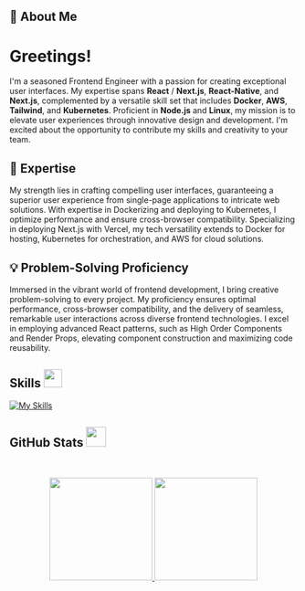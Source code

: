 ## 👋 About Me

# Greetings!

I'm a seasoned Frontend Engineer with a passion for creating exceptional user interfaces. My expertise spans **React** / **Next.js**, **React-Native**, and **Next.js**, complemented by a versatile skill set that includes **Docker**, **AWS**, **Tailwind**, and **Kubernetes**. Proficient in **Node.js** and **Linux**, my mission is to elevate user experiences through innovative design and development. I'm excited about the opportunity to contribute my skills and creativity to your team.

## 🚀 Expertise

My strength lies in crafting compelling user interfaces, guaranteeing a superior user experience from single-page applications to intricate web solutions. With expertise in Dockerizing and deploying to Kubernetes, I optimize performance and ensure cross-browser compatibility. Specializing in deploying Next.js with Vercel, my tech versatility extends to Docker for hosting, Kubernetes for orchestration, and AWS for cloud solutions.

## 💡 Problem-Solving Proficiency

Immersed in the vibrant world of frontend development, I bring creative problem-solving to every project. My proficiency ensures optimal performance, cross-browser compatibility, and the delivery of seamless, remarkable user interactions across diverse frontend technologies. I excel in employing advanced React patterns, such as High Order Components and Render Props, elevating component construction and maximizing code reusability.


<h2> Skills <img src="https://media2.giphy.com/media/QssGEmpkyEOhBCb7e1/giphy.gif?cid=ecf05e47a0n3gi1bfqntqmob8g9aid1oyj2wr3ds3mg700bl&rid=giphy.gif" width=32px></h2>

[![My Skills](https://skillicons.dev/icons?i=react,nextjs,docker,aws,tailwind,express,figma,kubernetes,vercel,netlify,nodejs,linux,github,firebase,supabase,css,bash,bootstrap,js,html,redux,ts,appwrite)](https://skillicons.dev)

<h2> GitHub Stats <img src="https://i.pinimg.com/originals/65/c4/f4/65c4f452571be1261e9c623f7da488ac.gif" width=35px></h2>
<br>

<p align="center">
  <a href="https://github.com/h-wasi">
    <img height="180em" src="https://github-readme-stats.vercel.app/api?username=h-wasi&show_icons=true&theme=algolia&count-private=true" />
    <img height="180em" src="https://github-readme-stats.vercel.app/api/top-langs/?username=h-wasi&theme=algolia&layout=compact&count-private=true&hide=jupyter%20notebook" />
  </a>
</p>
<br>
